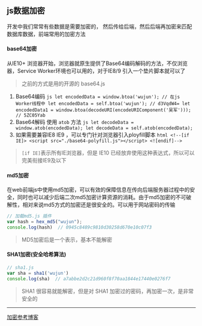 ## js数据加密

开发中我们常常有些数据是需要加密的， 然后传给后端，然后后端再加密来匹配数据库数据，前端常用的加密方法

#### base64加密
从IE10+ 浏览器开始，浏览器就原生提供了Base64编码解码的方法，不仅浏览器，Service Worker环境也可以用的，对于IE8/9 引入一个垫片脚本就可以了

> 之前的方式是用的开源的 base64.js 

1. Base64编码
        ```js
        let encodedData = window.btoa('wujun');
        // 在js Worker线程中
        let encodedData = self.btoa('wujun');
        // d3VqdW4=
        let encodedData1 = window.btoa(decodeURI(encodeURIComponent('吴军')));
        // 5ZC05Yab
        ```
2. Base64解码 使用 `atob` 方法
        ```js
        let decodeData = window.atob(encodedData);
        let decodeData = self.atob(encodedData); 
        ```
3. 如果需要兼容IE8 IE9 ，可以专门针对浏览器引入ployfill脚本
        ```html
        <!--[if IE]>
        <script src="./base64-polyfill.js"></script>
        <![endif]-->
        ```
> `[if IE]`表示所有IE浏览器，但是 IE10 已经放弃使用这种表达式，所以可以完美衔接IE9及以下


#### md5加密
在web前端js中使用md5加密，可以有效的保障信息在传向后端服务器过程中的安全，同时也可以减少后端二次md5加密计算资源的消耗。由于md5加密的不可破解性，相对来说md5方式的加密还是很安全的。可以用于网站密码的传输
```js
// 加载md5.js 插件
var hash = hex_md5("wujun");
console.log(hash)  // 0945c8489c9810d30258d670e10c07f3
```
> MD5加密后是一个表示，基本不能解密


#### SHA1加密(安全哈希算法)
```js
// sha1.js
var sha = sha1('wujun')
console.log(sha)  // a7abbe2d2c21d960f8f70aa1844e17440e0276f7
```
> SHA1 很容易就能解密，但是对 SHA1 加密过的密码，再加密一次，是非常安全的


---
[加密参考博客](https://www.liaoxuefeng.com/wiki/1022910821149312/1023025778520640)